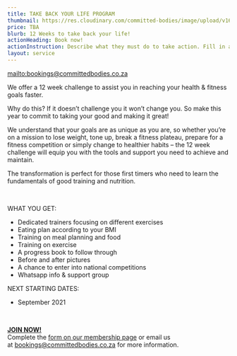 ```yaml
---
title: TAKE BACK YOUR LIFE PROGRAM
thumbnail: https://res.cloudinary.com/committed-bodies/image/upload/v1642662980/services/membership-Take-Back-Your-Life-Benoni.png
price: TBA
blurb: 12 Weeks to take back your life!
actionHeading: Book now!
actionInstruction: Describe what they must do to take action. Fill in a form? Click a button? Phone us?
layout: service
---
```

<mailto:bookings@committedbodies.co.za>

We offer a 12 week challenge to assist you in reaching your health & fitness goals faster.

Why do this? If it doesn’t challenge you it won’t change you. So make this year to commit to taking your good and making it great!

We understand that your goals are as unique as you are, so whether you’re on a mission to lose weight, tone up, break a fitness plateau, prepare for a fitness competition or simply change to healthier habits – the 12 week challenge will equip you with the tools and support you need to achieve and maintain.

The transformation is perfect for those first timers who need to learn the fundamentals of good training and nutrition.

 

WHAT YOU GET:

* Dedicated trainers focusing on different exercises
* Eating plan according to your BMI
* Training on meal planning and food
* Training on exercise
* A progress book to follow through
* Before and after pictures
* A chance to enter into national competitions
* Whatsapp info & support group

NEXT STARTING DATES:

* September 2021

 

**[JOIN NOW!](https://committedbodies.co.za/membership/)**\
Complete the [form on our membership page](https://committedbodies.co.za/join/) or email us at [bookings@committedbodies.co.za](mailto:bookings@committedbodies.co.za) for more information.
